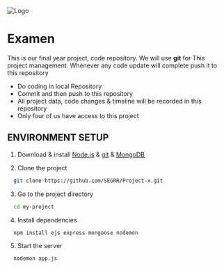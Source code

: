 
![Logo](https://github.com/SEGRR/Project-x/blob/main/edits/assets/img/logo1.png?raw=true)


# Examen

This is our final year project, code repository. 
We will use  **git** for This project management.
Whenever any code update will complete push it to this repository 

- Do coding in local Repository 
- Commit and then push to this repository
- All project data, code changes & timeline will be recorded in this repository
- Only four of us have access to this project 

## ENVIRONMENT SETUP

1. Download & install [Node.js](https://katherinempeterson.com/)  & [git](https://git-scm.com/downloads) & [MongoDB](https://www.mongodb.com/try/download/community)

2. Clone the project

```bash
  git clone https://github.com/SEGRR/Project-x.git
```

3. Go to the project directory

```bash
  cd my-project
```

4. Install dependencies

```bash
  npm install ejs express mongoose nodemon  
```

5. Start the server

```bash
  nodemon app.js
```

    
